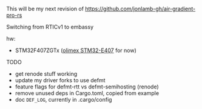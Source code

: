 This will be my next revision of https://github.com/jonlamb-gh/air-gradient-pro-rs

Switching from RTICv1 to embassy

hw:
* STM32F407ZGTx ([olimex STM32-E407](https://www.olimex.com/Products/ARM/ST/STM32-E407/open-source-hardware) for now)

TODO
* get renode stuff working
* update my driver forks to use defmt
* feature flags for defmt-rtt vs defmt-semihosting (renode)
* remove unused deps in Cargo.toml, copied from example
* doc `DEF_LOG`, currently in .cargo/config
